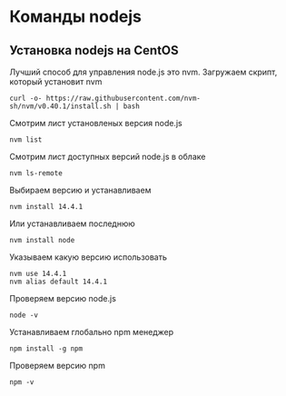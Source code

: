 # Команды nodejs

## Установка nodejs на CentOS
Лучший способ для управления node.js это nvm.
Загружаем скрипт, который установит nvm
```
curl -o- https://raw.githubusercontent.com/nvm-sh/nvm/v0.40.1/install.sh | bash
```

Смотрим лист установленых версия node.js
```
nvm list
```

Смотрим лист доступных версий node.js в облаке
```
nvm ls-remote
```

Выбираем версию и устанавливаем
```
nvm install 14.4.1
```

Или устанавливаем последнюю
```
nvm install node
```

Указываем какую версию использовать
```
nvm use 14.4.1
nvm alias default 14.4.1
```

Проверяем версию node.js
```
node -v
```

Устанавливаем глобально npm менеджер
```
npm install -g npm
```

Проверяем версию npm
```
npm -v
```
